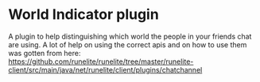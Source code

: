 # World Indicator plugin
A plugin to help distinguishing which world the people in your friends chat are using.
A lot of help on using the correct apis and on how to use them was gotten from here:
https://github.com/runelite/runelite/tree/master/runelite-client/src/main/java/net/runelite/client/plugins/chatchannel